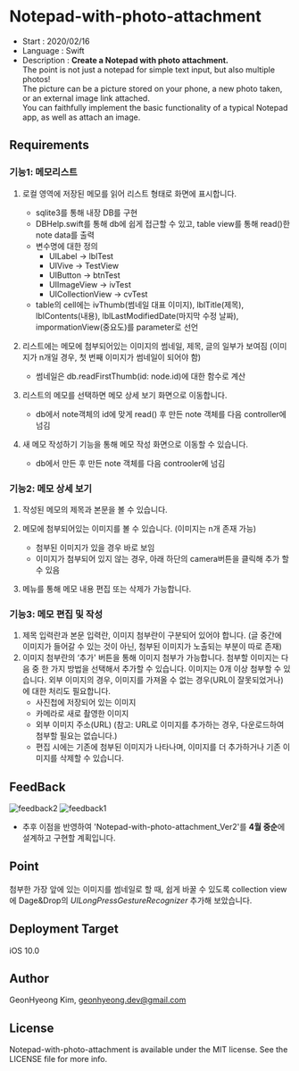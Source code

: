 # Notepad-with-photo-attachment
* Start : 2020/02/16
* Language : Swift
* Description : **Create a Notepad with photo attachment.**  <br/>
The point is not just a notepad for simple text input, but also multiple photos! <br/>
The picture can be a picture stored on your phone, a new photo taken, or an external image link attached. <br/>
You can faithfully implement the basic functionality of a typical Notepad app, as well as attach an image.<br/>

## Requirements
### 기능1: 메모리스트
1. 로컬 영역에 저장된 메모를 읽어 리스트 형태로 화면에 표시합니다.
    * sqlite3를 통해 내장 DB를 구현
    * DBHelp.swift를 통해 db에 쉽게 접근할 수 있고, table view를 통해 read()한 note data를 출력
    * 변수명에 대한 정의 
        - UILabel -> lblTest
        - UIVive -> TestView
        - UIButton -> btnTest
        - UIImageView -> ivTest
        - UICollectionView -> cvTest
    * table의 cell에는 ivThumb(썸네일 대표 이미지), lblTitle(제목), lblContents(내용), lblLastModifiedDate(마지막 수정 날짜), impormationView(중요도)를 parameter로 선언

2. 리스트에는 메모에 첨부되어있는 이미지의 썸네일, 제목, 글의 일부가 보여짐 (이미지가 n개일 경우, 첫 번째 이미지가 썸네일이 되어야 함)
    * 썸네일은 db.readFirstThumb(id: node.id)에 대한 함수로 계산
    
3. 리스트의 메모를 선택하면 메모 상세 보기 화면으로 이동합니다.
    * db에서 note객체의 id에 맞게 read() 후 만든 note 객체를 다음 controller에 넘김
    
4. 새 메모 작성하기 기능을 통해 메모 작성 화면으로 이동할 수 있습니다.
    * db에서 만든 후 만든 note 객체를 다음 controoler에 넘김

### 기능2: 메모 상세 보기
1. 작성된 메모의 제목과 본문을 볼 수 있습니다.
2. 메모에 첨부되어있는 이미지를 볼 수 있습니다. (이미지는 n개 존재 가능)
    * 첨부된 이미지가 있을 경우 바로 보임
    * 이미지가 첨부되어 있지 않는 경우, 아래 하단의 camera버튼을 클릭해 추가 할 수 있음

3. 메뉴를 통해 메모 내용 편집 또는 삭제가 가능합니다.


### 기능3: 메모 편집 및 작성
1. 제목 입력란과 본문 입력란, 이미지 첨부란이 구분되어 있어야 합니다. (글 중간에 이미지가 들어갈 수 있는 것이 아닌, 첨부된 이미지가 노출되는 부분이 따로 존재)
2. 이미지 첨부란의 ‘추가' 버튼을 통해 이미지 첨부가 가능합니다. 첨부할 이미지는 다음 중 한 가지 방법을 선택해서 추가할 수 있습니다. 이미지는 0개 이상 첨부할 수 있습니다. 외부 이미지의 경우, 이미지를 가져올 수 없는 경우(URL이 잘못되었거나)에 대한 처리도 필요합니다.
    * 사진첩에 저장되어 있는 이미지
    * 카메라로 새로 촬영한 이미지
    * 외부 이미지 주소(URL) (참고: URL로 이미지를 추가하는 경우, 다운로드하여 첨부할 필요는 없습니다.)
    * 편집 시에는 기존에 첨부된 이미지가 나타나며, 이미지를 더 추가하거나 기존 이미지를 삭제할 수 있습니다.

## FeedBack
![feedback2](https://user-images.githubusercontent.com/48436020/78359353-e5b99600-75ef-11ea-8b08-14a826f1116e.png)
![feedback1](https://user-images.githubusercontent.com/48436020/78359349-e3efd280-75ef-11ea-8ae3-f1db7132eb03.png)
* 추후 이점을 반영하여 'Notepad-with-photo-attachment_Ver2'를 **4월 중순**에 설계하고 구현할 계획입니다.

## Point
첨부한 가장 앞에 있는 이미지를 썸네일로 할 때, 쉽게 바꿀 수 있도록 collection view에 Dage&Drop의 *UILongPressGestureRecognizer* 추가해 보았습니다.

## Deployment Target
iOS 10.0

## Author
GeonHyeong Kim, [geonhyeong.dev@gmail.com](geonhyeong.dev@gmail.com)


## License
Notepad-with-photo-attachment is available under the MIT license. See the LICENSE file for more info.

